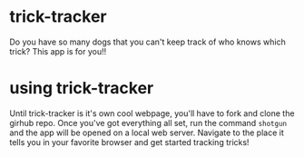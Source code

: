 # trick-tracker
Do you have so many dogs that you can't keep track of who knows which trick? This app is for you!!

# using trick-tracker
Until trick-tracker is it's own cool webpage, you'll have to fork and clone the girhub repo. Once you've got everything all set, run the command `shotgun` and the app will be opened on a local web server. Navigate to the place it tells you in your favorite browser and get started tracking tricks!
